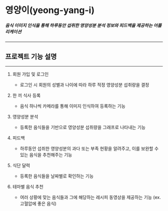 # 영양이(yeong-yang-i)
##### 음식 이미지 인식을 통해 하루동안 섭취한 영양성분 분석 정보와 피드백을 제공하는 어플리케이션
----------------------
## 프로젝트 기능 설명
----------------------
1. 회원 가입 및 로그인
    * 로그인 시 회원의 성별과 나이에 따라 하루 적정 영양성분 섭취량을 결정

2. 한 끼 식사 등록
    * 음식 하나씩 카메라를 통해 이미지 인식하여 등록하는 기능

3. 영양성분 분석
    * 등록한 음식들을 기반으로 영양성분 섭취량을 그래프로 나타내는 기능

4. 피드백
    * 하루동안 섭취한 영양성분의 과다 또는 부족 현황을 알려주고, 이를 보완할 수 있는 음식을 추천해주는 기능

5. 식단 달력
    * 등록한 음식들을 날짜별로 확인하는 기능

6. 테마별 음식 추천
    * 여러 상황에 맞는 음식들과 그에 해당하는 레시피 동영상을 제공하는 기능 (ex. 고혈압에 좋은 음식)
